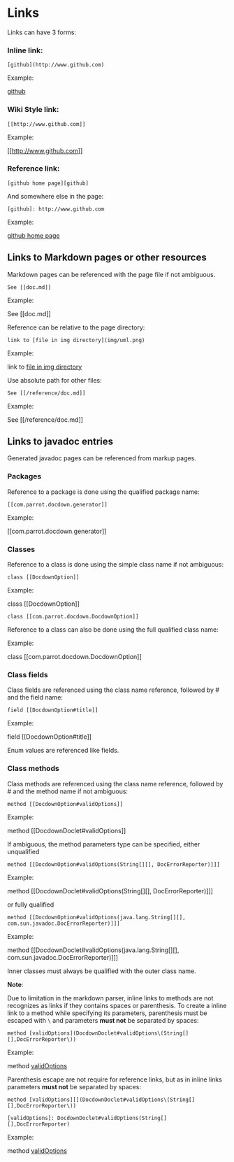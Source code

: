 # Links

Links can have 3 forms:

### Inline link:
 
```
[github](http://www.github.com)
``` 

Example:

[github](http://www.github.com)

### Wiki Style link:

```
[[http://www.github.com]]
``` 

Example:

[[http://www.github.com]]


### Reference link:

```
[github home page][github]
```
And somewhere else in the page:

``` 
[github]: http://www.github.com
```

Example:

[github home page][github]

[github]: http://www.github.com


## Links to Markdown pages or other resources

Markdown pages can be referenced with the page file if not ambiguous.

```no-highlight
See [[doc.md]]
```

Example:

See [[doc.md]]


Reference can be relative to the page directory:

```
link to [file in img directory](img/uml.png)
```

Example:

link to [file in img directory](img/uml.png)


Use absolute path for other files:

```no-highlight
See [[/reference/doc.md]]
```

Example:

See [[/reference/doc.md]]


## Links to javadoc entries

Generated javadoc pages can be referenced from markup pages.

### Packages

Reference to a package is done using the qualified package name:

```
[[com.parrot.docdown.generator]]
```

Example:

[[com.parrot.docdown.generator]]


### Classes

Reference to a class is done using the simple class name if not ambiguous:

```no-highlight
class [[DocdownOption]]
```

Example:

class [[DocdownOption]]

```no-highlight
class [[com.parrot.docdown.DocdownOption]]
```

Reference to a class can also be done using the full qualified class name:


Example:

class [[com.parrot.docdown.DocdownOption]]

### Class fields

Class fields are referenced using the class name reference, followed by # and the field name:

```no-highlight
field [[DocdownOption#title]]
```

Example:

field [[DocdownOption#title]]

Enum values are referenced like fields.

### Class methods

Class methods are referenced using the class name reference, followed by # and the method name
if not ambiguous:

```no-highlight
method [[DocdownOption#validOptions]]
```

Example:

method [[DocdownDoclet#validOptions]]


If ambiguous, the method parameters type can be specified, either unqualified
```no-highlight
method [[DocdownOption#validOptions(String[][], DocErrorReporter)]]]
```

Example:

method [[DocdownDoclet#validOptions(String[][], DocErrorReporter)]]]

or fully qualified

```no-highlight
method [[DocdownOption#validOptions(java.lang.String[][], com.sun.javadoc.DocErrorReporter)]]]
```

Example:

method [[DocdownDoclet#validOptions(java.lang.String[][], com.sun.javadoc.DocErrorReporter)]]]

Inner classes must always be qualified with the outer class name.

**Note**:

Due to limitation in the markdown parser, inline links to methods are not recognizes as links if they contains spaces or
parenthesis. To create a inline link to a method while specifying its parameters, parenthesis must be escaped 
with `\` and parameters **must not** be separated by spaces:

```no-highlight
method [validOptions](DocdownDoclet#validOptions\(String[][],DocErrorReporter\))
```

Example:

method [validOptions](DocdownDoclet#validOptions\(String[][],DocErrorReporter\))

Parenthesis escape are not require for reference links, but as in inline links parameters **must not** be separated by 
spaces:


```no-highlight
method [validOptions][](DocdownDoclet#validOptions\(String[][],DocErrorReporter\))

[validOptions]: DocdownDoclet#validOptions(String[][],DocErrorReporter)
```

Example:

method [validOptions][]

[validOptions]: DocdownDoclet#validOptions(String[][],DocErrorReporter)
